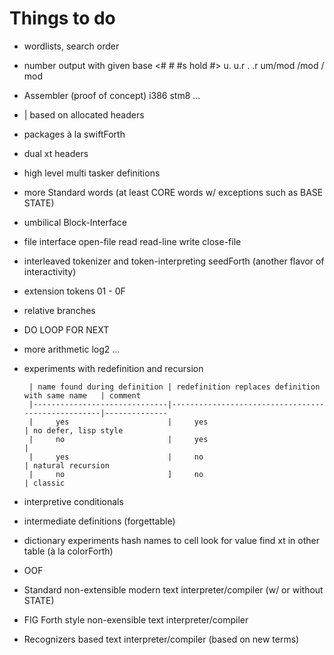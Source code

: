 # Things to do

- wordlists, search order

- number output with given base <# # #s hold #> u. u.r . .r    um/mod /mod / mod

- Assembler (proof of concept) i386 stm8 ...

- | based on allocated headers

- packages à la swiftForth

- dual xt headers

- high level multi tasker definitions

- more Standard words (at least CORE words w/ exceptions such as BASE STATE)

- umbilical Block-Interface

- file interface open-file read read-line write close-file

- interleaved tokenizer and token-interpreting seedForth (another flavor of interactivity)

- extension tokens 01 - 0F

- relative branches

- DO LOOP FOR NEXT

- more arithmetic  log2 ...

- experiments with redefinition and recursion 
       
       | name found during definition | redefinition replaces definition with same name   | comment
       |------------------------------|---------------------------------------------------|--------------
       |     yes                      |     yes                                           | no defer, lisp style
       |     no                       |     yes                                           | 
       |     yes                      |     no                                            | natural recursion
       |     no                       ]     no                                            | classic

- interpretive conditionals

- intermediate definitions (forgettable)

- dictionary experiments
   hash names to cell  look for value  find xt in other table (à la colorForth)

- OOF

- Standard non-extensible modern text interpreter/compiler (w/ or without STATE)

- FIG Forth style non-exensible text interpreter/compiler

- Recognizers based text interpreter/compiler (based on new terms)


